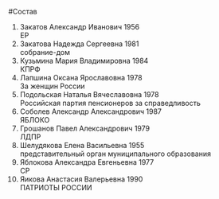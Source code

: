 #Состав
1. Закатов Александр Иванович 1956   
    ЕР
2. Закатова Надежда Сергеевна 1981   
    собрание-дом
3. Кузьмина Мария Владимировна 1984   
    КПРФ
4. Лапшина Оксана Ярославовна 1978   
    За женщин России
5. Подольская Наталья Вячеславовна 1978   
    Российская партия пенсионеров за справедливость
6. Соболев Александр Александрович 1987   
    ЯБЛОКО
7. Грошанов Павел Александрович 1979   
    ЛДПР
8. Шелудякова Елена Васильевна 1955   
    представительный орган муниципального образования
9. Яблокова Александра Евгеньевна 1977   
    СР
10. Яикова Анастасия Валерьевна 1990   
    ПАТРИОТЫ РОССИИ
